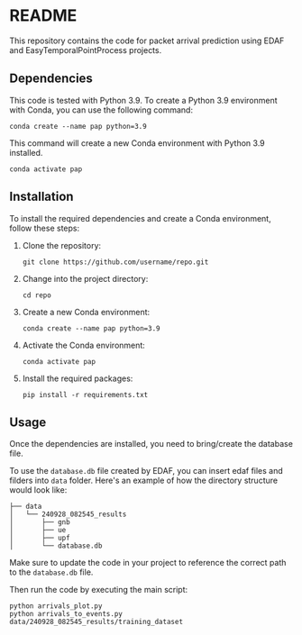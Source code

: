 # README

This repository contains the code for packet arrival prediction using EDAF and EasyTemporalPointProcess projects.

## Dependencies

This code is tested with Python 3.9. 
To create a Python 3.9 environment with Conda, you can use the following command:

```shell
conda create --name pap python=3.9
```
This command will create a new Conda environment with Python 3.9 installed.

```shell
conda activate pap
```

## Installation

To install the required dependencies and create a Conda environment, follow these steps:

1. Clone the repository:

    ```shell
    git clone https://github.com/username/repo.git
    ```

2. Change into the project directory:

    ```shell
    cd repo
    ```

3. Create a new Conda environment:

    ```shell
    conda create --name pap python=3.9
    ```

4. Activate the Conda environment:

    ```shell
    conda activate pap
    ```

5. Install the required packages:

    ```shell
    pip install -r requirements.txt
    ```

## Usage

Once the dependencies are installed, you need to bring/create the database file.

To use the `database.db` file created by EDAF, you can insert edaf files and filders into `data` folder.
Here's an example of how the directory structure would look like:
```
├── data
│   └── 240928_082545_results
│       ├── gnb
│       ├── ue
│       ├── upf
│       └── database.db
```

Make sure to update the code in your project to reference the correct path to the `database.db` file.

Then run the code by executing the main script:

```shell
python arrivals_plot.py
python arrivals_to_events.py data/240928_082545_results/training_dataset
```
